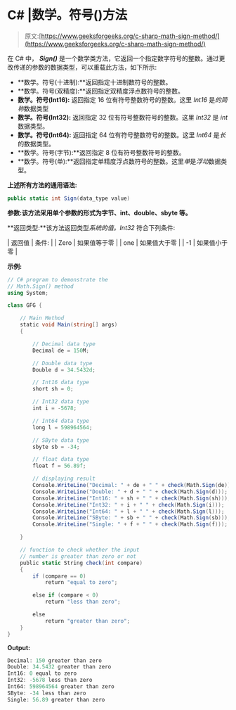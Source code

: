 # C# |数学。符号()方法

> 原文:[https://www.geeksforgeeks.org/c-sharp-math-sign-method/](https://www.geeksforgeeks.org/c-sharp-math-sign-method/)

在 C# 中， ***Sign()*** 是一个数学类方法，它返回一个指定数字符号的整数。通过更改传递的参数的数据类型，可以重载此方法，如下所示:

*   **数学。符号(十进制):**返回指定十进制数符号的整数。
*   **数学。符号(双精度):**返回指定双精度浮点数符号的整数。
*   **数学。符号(Int16):** 返回指定 16 位有符号整数符号的整数。这里 *Int16* 是*的简称*数据类型
*   **数学。符号(Int32):** 返回指定 32 位有符号整数符号的整数。这里 *Int32* 是 *int* 数据类型。
*   **数学。符号(Int64):** 返回指定 64 位有符号整数符号的整数。这里 *Int64* 是*长*的数据类型。
*   **数学。符号(字节):**返回指定 8 位有符号整数符号的整数。
*   **数学。符号(单):**返回指定单精度浮点数符号的整数。这里*单*是*浮动*数据类型。

**上述所有方法的通用语法:**

```cs
public static int Sign(data_type value)

```

**参数:**该方法采用单个参数的形式为**字节、int、double、sbyte 等。**

**返回类型:**该方法返回类型*系统的值。Int32* 符合下列条件:

| 返回值 | 条件: |
| Zero | 如果值等于零 |
| one | 如果值大于零 |
| -1 | 如果值小于零 |

**示例:**

```cs
// C# program to demonstrate the 
// Math.Sign() method
using System;

class GFG {

    // Main Method
    static void Main(string[] args)
    {

        // Decimal data type
        Decimal de = 150M;

        // Double data type
        Double d = 34.5432d;

        // Int16 data type
        short sh = 0;

        // Int32 data type
        int i = -5678;

        // Int64 data type
        long l = 598964564;

        // SByte data type
        sbyte sb = -34;

        // float data type
        float f = 56.89f;

        // displaying result
        Console.WriteLine("Decimal: " + de + " " + check(Math.Sign(de)));
        Console.WriteLine("Double: " + d + " " + check(Math.Sign(d)));
        Console.WriteLine("Int16: " + sh + " " + check(Math.Sign(sh)));
        Console.WriteLine("Int32: " + i + " " + check(Math.Sign(i)));
        Console.WriteLine("Int64: " + l + " " + check(Math.Sign(l)));
        Console.WriteLine("SByte: " + sb + " " + check(Math.Sign(sb)));
        Console.WriteLine("Single: " + f + " " + check(Math.Sign(f)));

    }

    // function to check whether the input 
    // number is greater than zero or not
    public static String check(int compare)
    {
        if (compare == 0)
            return "equal to zero";

        else if (compare < 0)
            return "less than zero";

        else
            return "greater than zero";
    }
}
```

**Output:**

```cs
Decimal: 150 greater than zero
Double: 34.5432 greater than zero
Int16: 0 equal to zero
Int32: -5678 less than zero
Int64: 598964564 greater than zero
SByte: -34 less than zero
Single: 56.89 greater than zero

```